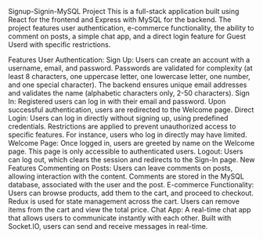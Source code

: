 Signup-Signin-MySQL Project
This is a full-stack application built using React for the frontend and Express with MySQL for the backend. The project features user authentication, e-commerce functionality, the ability to comment on posts, a simple chat app, and a direct login feature for Guest Userd with specific restrictions.

Features
User Authentication:
Sign Up: Users can create an account with a username, email, and password.
Passwords are validated for complexity (at least 8 characters, one uppercase letter, one lowercase letter, one number, and one special character).
The backend ensures unique email addresses and validates the name (alphabetic characters only, 2-50 characters).
Sign In: Registered users can log in with their email and password. Upon successful authentication, users are redirected to the Welcome page.
Direct Login: Users can log in directly without signing up, using predefined credentials. Restrictions are applied to prevent unauthorized access to specific features. For instance, users who log in directly may have limited.
Welcome Page: Once logged in, users are greeted by name on the Welcome page. This page is only accessible to authenticated users.
Logout: Users can log out, which clears the session and redirects to the Sign-In page.
New Features
Commenting on Posts:
Users can leave comments on posts, allowing interaction with the content.
Comments are stored in the MySQL database, associated with the user and the post.
E-commerce Functionality:
Users can browse products, add them to the cart, and proceed to checkout.
Redux is used for state management across the cart.
Users can remove items from the cart and view the total price.
Chat App:
A real-time chat app that allows users to communicate instantly with each other.
Built with Socket.IO, users can send and receive messages in real-time.
